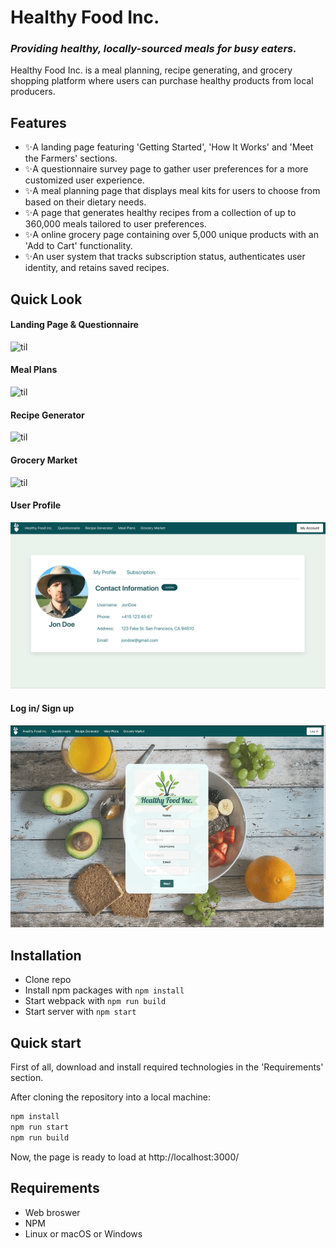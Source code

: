# Healthy Food Inc. 
### _Providing healthy, locally-sourced meals for busy eaters._


Healthy Food Inc. is a meal planning, recipe generating, and grocery shopping platform where users can purchase healthy products from local producers. 


## Features

- ✨A landing page featuring 'Getting Started', 'How It Works' and 'Meet the Farmers' sections.
- ✨A questionnaire survey page to gather user preferences for a more customized user experience.  
- ✨A  meal  planning page  that displays meal kits for users to choose from based on their dietary needs.
- ✨A page that generates healthy recipes from a collection of up to 360,000 meals tailored to user preferences. 
- ✨A online grocery page containing over 5,000 unique products with an 'Add to Cart' functionality.  
- ✨An user system that tracks subscription status, authenticates user identity, and retains saved recipes. 

## Quick Look
#### Landing Page & Questionnaire
![til](https://github.com/Health-Mart/healthy-food-inc/blob/main/GIFs/Landing_Page_And_Questionnaire.gif?raw=true)

#### Meal Plans
![til](https://github.com/Health-Mart/healthy-food-inc/blob/main/GIFs/Meal_Plans.gif?raw=true)

#### Recipe Generator
![til](https://github.com/Health-Mart/healthy-food-inc/blob/main/GIFs/Recipe_Generator.gif?raw=true)

#### Grocery Market
![til](https://github.com/Health-Mart/healthy-food-inc/blob/main/GIFs/Grocery.gif?raw=true)

#### User Profile
![til](https://github.com/Health-Mart/healthy-food-inc/blob/main/GIFs/User_Profile.gif?raw=true)

#### Log in/ Sign up
![til](https://github.com/Health-Mart/healthy-food-inc/blob/main/GIFs/Log_In_Sign_Up.gif?raw=true)

## Installation
- Clone repo
- Install npm packages with `npm install`
- Start webpack with `npm run build`
- Start server with `npm start`

## Quick start
First of all, download and install required technologies in the 'Requirements' section. 

After cloning the repository into a local machine: 
```bash
npm install
npm run start
npm run build
```

Now, the page is ready to load at http://localhost:3000/

## Requirements
- Web broswer
- NPM
- Linux or macOS or Windows
